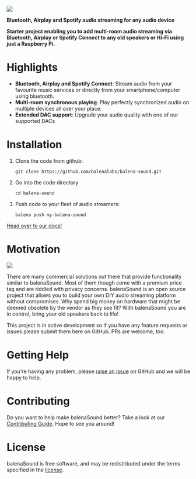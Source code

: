 ![](https://raw.githubusercontent.com/balena-io-projects/balena-sound/master/images/balenaSound-logo.png)

**Bluetooth, Airplay and Spotify audio streaming for any audio device**

**Starter project enabling you to add multi-room audio streaming via Bluetooth, Airplay or Spotify Connect to any old speakers or Hi-Fi using just a Raspberry Pi.**

# Highlights

- **Bluetooth, Airplay and Spotify Connect**: Stream audio from your favourite music services or directly from your smartphone/computer using bluetooth.
- **Multi-room synchronous playing**: Play perfectly synchronized audio on multiple devices all over your place.
- **Extended DAC support**: Upgrade your audio quality with one of our supported DACs

# Installation

1. Clone the code from github:

    ```
    git clone https://github.com/balenalabs/balena-sound.git
    ```

2. Go into the code directory

    ```
    cd balena-sound
    ```

3. Push code to your fleet of audio streamers:

    ```
    balena push my-balena-sound
    ```

[Head over to our docs!](https://github.com/balena-io/landr/tree/master/docs)

# Motivation

![](https://raw.githubusercontent.com/balenalabs/balena-sound/landr/images/sound.png)

There are many commercial solutions out there that provide functionality similar to balenaSound. 
Most of them though come with a premium price tag and are riddled with privacy concerns. balenaSound is an open source project that allows you to build your own DIY audio streaming platform without compromises. Why spend big money on hardware that might be deemed obsolete by the vendor as they see fit? With balenaSound you are in control, bring your old speakers back to life!

This project is in active development so if you have any feature requests or issues please submit them here on GitHub. PRs are welcome, too.

# Getting Help

If you're having any problem, please [raise an issue](https://github.com/balenalabs/balena-sound/issues/new) on GitHub and we will be happy to help.

# Contributing

Do you want to help make balenaSound better? Take a look at our [Contributing Guide](https://github.com/balenalabs/balena-sound/blob/master/docs/CONTRIBUTING.md). Hope to
see you around!

# License

balenaSound is free software, and may be redistributed under the terms specified in the [license](https://github.com/balenalabs/balena-sound/blob/master/LICENSE).